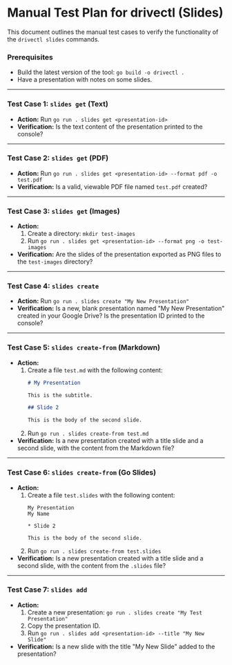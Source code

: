 # Manual Test Plan for drivectl (Slides)

This document outlines the manual test cases to verify the functionality of the `drivectl slides` commands.

### Prerequisites

*   Build the latest version of the tool: `go build -o drivectl .`
*   Have a presentation with notes on some slides.

---

### Test Case 1: `slides get` (Text)

*   **Action:** Run `go run . slides get <presentation-id>`
*   **Verification:** Is the text content of the presentation printed to the console?

---

### Test Case 2: `slides get` (PDF)

*   **Action:** Run `go run . slides get <presentation-id> --format pdf -o test.pdf`
*   **Verification:** Is a valid, viewable PDF file named `test.pdf` created?

---

### Test Case 3: `slides get` (Images)

*   **Action:**
    1.  Create a directory: `mkdir test-images`
    2.  Run `go run . slides get <presentation-id> --format png -o test-images`
*   **Verification:** Are the slides of the presentation exported as PNG files to the `test-images` directory?

---

### Test Case 4: `slides create`

*   **Action:** Run `go run . slides create "My New Presentation"`
*   **Verification:** Is a new, blank presentation named "My New Presentation" created in your Google Drive? Is the presentation ID printed to the console?

---

### Test Case 5: `slides create-from` (Markdown)

*   **Action:**
    1.  Create a file `test.md` with the following content:
        ```markdown
        # My Presentation

        This is the subtitle.

        ## Slide 2

        This is the body of the second slide.
        ```
    2.  Run `go run . slides create-from test.md`
*   **Verification:** Is a new presentation created with a title slide and a second slide, with the content from the Markdown file?

---

### Test Case 6: `slides create-from` (Go Slides)

*   **Action:**
    1.  Create a file `test.slides` with the following content:
        ```
        My Presentation
        My Name

        * Slide 2

        This is the body of the second slide.
        ```
    2.  Run `go run . slides create-from test.slides`
*   **Verification:** Is a new presentation created with a title slide and a second slide, with the content from the `.slides` file?

---

### Test Case 7: `slides add`

*   **Action:**
    1.  Create a new presentation: `go run . slides create "My Test Presentation"`
    2.  Copy the presentation ID.
    3.  Run `go run . slides add <presentation-id> --title "My New Slide"`
*   **Verification:** Is a new slide with the title "My New Slide" added to the presentation?
